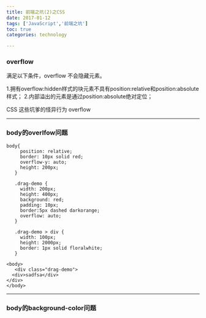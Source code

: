 ```yaml
---
title: 前端之坑(2)之CSS
date: 2017-01-12
tags: ['JavaScript','前端之坑']
toc: true
categories: technology

---
```



### overflow

满足以下条件，overflow 不会隐藏元素。


1.拥有overflow:hidden样式的块元素不具有position:relative和position:absolute样式；
2.内部溢出的元素是通过position:absolute绝对定位；

CSS 这些坑爹的怪异行为 overflow



---
### body的overlfow问题

```
body{
     position: relative;
     border: 10px solid red;
     overflow-y: auto;
     height: 200px;
   }

   .drag-demo {
     width: 200px;
     height: 400px;
     background: red;
     padding: 10px;
     border:5px dashed darkorange;
     overflow: auto;
   }

   .drag-demo > div {
     width: 100px;
     height: 2000px;
     border: 1px solid floralwhite;
   }

<body>
   <div class="drag-demo">
  <div>sadfsa</div>
</div>
</body>
```

---
### body的background-color问题

